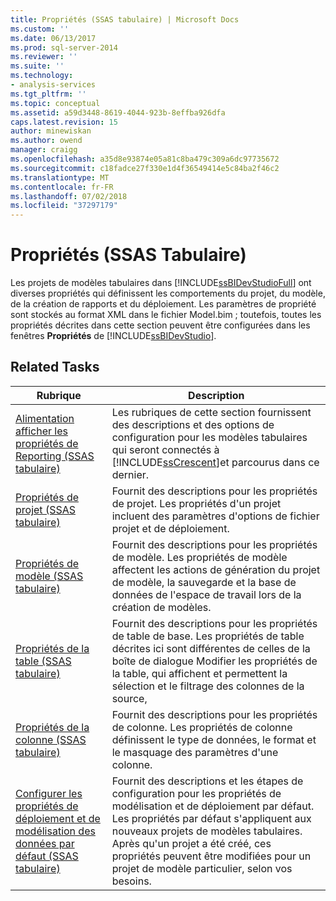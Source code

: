 ```yaml
---
title: Propriétés (SSAS tabulaire) | Microsoft Docs
ms.custom: ''
ms.date: 06/13/2017
ms.prod: sql-server-2014
ms.reviewer: ''
ms.suite: ''
ms.technology:
- analysis-services
ms.tgt_pltfrm: ''
ms.topic: conceptual
ms.assetid: a59d3448-8619-4044-923b-8effba926dfa
caps.latest.revision: 15
author: minewiskan
ms.author: owend
manager: craigg
ms.openlocfilehash: a35d8e93874e05a81c8ba479c309a6dc97735672
ms.sourcegitcommit: c18fadce27f330e1d4f36549414e5c84ba2f46c2
ms.translationtype: MT
ms.contentlocale: fr-FR
ms.lasthandoff: 07/02/2018
ms.locfileid: "37297179"
---
```

# <a name="properties-ssas-tabular"></a>Propriétés (SSAS Tabulaire)
  Les projets de modèles tabulaires dans [!INCLUDE[ssBIDevStudioFull](../../includes/ssbidevstudiofull-md.md)] ont diverses propriétés qui définissent les comportements du projet, du modèle, de la création de rapports et du déploiement. Les paramètres de propriété sont stockés au format XML dans le fichier Model.bim ; toutefois, toutes les propriétés décrites dans cette section peuvent être configurées dans les fenêtres **Propriétés** de [!INCLUDE[ssBIDevStudio](../../includes/ssbidevstudio-md.md)].  
  
## <a name="related-tasks"></a>Related Tasks  
  
|Rubrique|Description|  
|-----------|-----------------|  
|[Alimentation afficher les propriétés de Reporting &#40;SSAS tabulaire&#41;](power-view-reporting-properties-ssas-tabular.md)|Les rubriques de cette section fournissent des descriptions et des options de configuration pour les modèles tabulaires qui seront connectés à [!INCLUDE[ssCrescent](../../includes/sscrescent-md.md)]et parcourus dans ce dernier.|  
|[Propriétés de projet &#40;SSAS tabulaire&#41;](project-properties-ssas-tabular.md)|Fournit des descriptions pour les propriétés de projet. Les propriétés d'un projet incluent des paramètres d'options de fichier projet et de déploiement.|  
|[Propriétés de modèle &#40;SSAS tabulaire&#41;](model-properties-ssas-tabular.md)|Fournit des descriptions pour les propriétés de modèle. Les propriétés de modèle affectent les actions de génération du projet de modèle, la sauvegarde et la base de données de l'espace de travail lors de la création de modèles.|  
|[Propriétés de la table &#40;SSAS tabulaire&#41;](table-properties-ssas-tabular.md)|Fournit des descriptions pour les propriétés de table de base. Les propriétés de table décrites ici sont différentes de celles de la boîte de dialogue Modifier les propriétés de la table, qui affichent et permettent la sélection et le filtrage des colonnes de la source,|  
|[Propriétés de la colonne &#40;SSAS tabulaire&#41;](column-properties-ssas-tabular.md)|Fournit des descriptions pour les propriétés de colonne. Les propriétés de colonne définissent le type de données, le format et le masquage des paramètres d'une colonne.|  
|[Configurer les propriétés de déploiement et de modélisation des données par défaut &#40;SSAS tabulaire&#41;](configure-default-data-modeling-and-deployment-properties-ssas-tabular.md)|Fournit des descriptions et les étapes de configuration pour les propriétés de modélisation et de déploiement par défaut. Les propriétés par défaut s'appliquent aux nouveaux projets de modèles tabulaires. Après qu'un projet a été créé, ces propriétés peuvent être modifiées pour un projet de modèle particulier, selon vos besoins.|  
  
  
